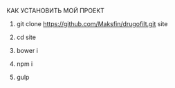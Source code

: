 КАК УСТАНОВИТЬ МОЙ ПРОЕКТ

1. git clone https://github.com/Maksfin/drugofilt.git site

2. cd site

3. bower i

4. npm i

5. gulp

